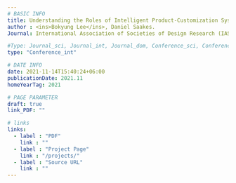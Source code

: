 ```yaml
---
# BASIC INFO
title: Understanding the Roles of Intelligent Product-Customization Systems through Expert Interviews
author : <ins>Bokyung Lee</ins>, Daniel Saakes.
Journal: International Association of Societies of Design Research (IASDR 2021)

#Type: Journal_sci, Journal_int, Journal_dom, Conference_sci, Conference_int, conference_dom
type: "Conference_int"

# DATE INFO
date: 2021-11-14T15:40:24+06:00
publicationDate: 2021.11
homeYearTag: 2021

# PAGE PARAMETER
draft: true
link_PDF: ""

# links
links:
  - label : "PDF"
    link : ""
  - label : "Project Page"
    link : "/projects/"
  - label : "Source URL"
    link : ""
---
```


